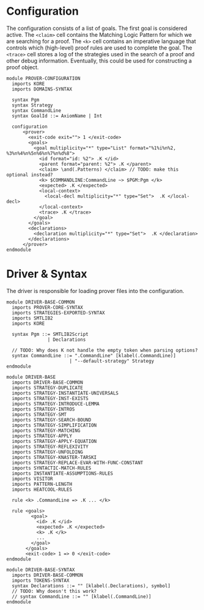 Configuration
=============

The configuration consists of a list of goals. The first goal is considered
active. The `<claim>` cell contains the Matching Logic Pattern for which we are
searching for a proof. The `<k>` cell contains an imperative language
that controls which (high-level) proof rules are used to complete the goal. The
`<trace>` cell stores a log of the strategies used in the search of a proof and
other debug information. Eventually, this could be used for constructing a proof
object.

```k
module PROVER-CONFIGURATION
  imports KORE
  imports DOMAINS-SYNTAX

  syntax Pgm
  syntax Strategy
  syntax CommandLine
  syntax GoalId ::= AxiomName | Int

  configuration
      <prover>
        <exit-code exit=""> 1 </exit-code>
        <goals>
          <goal multiplicity="*" type="List" format="%1%i%n%2, %3%n%4%n%5n%6%n%7%n%d%8">
            <id format="id: %2"> .K </id>
            <parent format="parent: %2"> .K </parent>
            <claim> \and(.Patterns) </claim> // TODO: make this optional instead?
            <k> $COMMANDLINE:CommandLine ~> $PGM:Pgm </k>
            <expected> .K </expected>
            <local-context>
              <local-decl multiplicity="*" type="Set">  .K </local-decl>
            </local-context>
            <trace> .K </trace>
          </goal>
        </goals>
        <declarations>
          <declaration multiplicity="*" type="Set">  .K </declaration>
        </declarations>
      </prover>
endmodule
```

Driver & Syntax
===============

The driver is responsible for loading prover files into the configuration.

```k
module DRIVER-BASE-COMMON
  imports PROVER-CORE-SYNTAX
  imports STRATEGIES-EXPORTED-SYNTAX
  imports SMTLIB2
  imports KORE

  syntax Pgm ::= SMTLIB2Script
               | Declarations

  // TODO: Why does K not handle the empty token when parsing options?
  syntax CommandLine ::= ".CommandLine" [klabel(.CommandLine)]
                       | "--default-strategy" Strategy
endmodule

module DRIVER-BASE
  imports DRIVER-BASE-COMMON
  imports STRATEGY-DUPLICATE
  imports STRATEGY-INSTANTIATE-UNIVERSALS
  imports STRATEGY-INST-EXISTS
  imports STRATEGY-INTRODUCE-LEMMA
  imports STRATEGY-INTROS
  imports STRATEGY-SMT
  imports STRATEGY-SEARCH-BOUND
  imports STRATEGY-SIMPLIFICATION
  imports STRATEGY-MATCHING
  imports STRATEGY-APPLY
  imports STRATEGY-APPLY-EQUATION
  imports STRATEGY-REFLEXIVITY
  imports STRATEGY-UNFOLDING
  imports STRATEGY-KNASTER-TARSKI
  imports STRATEGY-REPLACE-EVAR-WITH-FUNC-CONSTANT
  imports SYNTACTIC-MATCH-RULES
  imports INSTANTIATE-ASSUMPTIONS-RULES
  imports VISITOR
  imports PATTERN-LENGTH
  imports HEATCOOL-RULES

  rule <k> .CommandLine => .K ... </k>

  rule <goals>
         <goal>
           <id> .K </id>
           <expected> .K </expected>
           <k> .K </k>
           ...
         </goal>
       </goals>
       <exit-code> 1 => 0 </exit-code>
endmodule

module DRIVER-BASE-SYNTAX
  imports DRIVER-BASE-COMMON
  imports TOKENS-SYNTAX
  syntax Declarations ::= "" [klabel(.Declarations), symbol]
  // TODO: Why doesn't this work?
  // syntax CommandLine ::= "" [klabel(.CommandLine)]
endmodule
```
